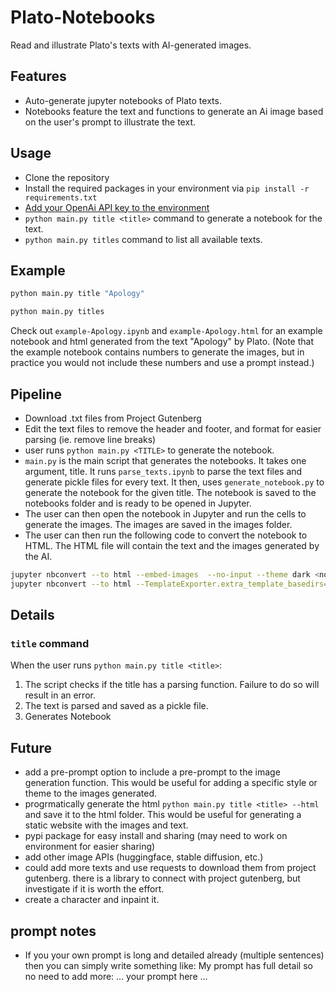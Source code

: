 # Plato-Notebooks

Read and illustrate Plato's texts with AI-generated images.

## Features

- Auto-generate jupyter notebooks of Plato texts.
- Notebooks feature the text and functions to generate an Ai image based on the user's prompt to illustrate the text.

## Usage

- Clone the repository
- Install the required packages in your environment via `pip install -r requirements.txt`
- [Add your OpenAi API key to the environment](https://help.openai.com/en/articles/5112595-best-practices-for-api-key-safety)
- `python main.py title <title>` command to generate a notebook for the text.
- `python main.py titles` command to list all available texts.

## Example

```bash
python main.py title "Apology"
```

```bash
python main.py titles
```

Check out `example-Apology.ipynb` and `example-Apology.html` for an example notebook and html generated from the text "Apology" by Plato. (Note that the example notebook contains numbers to generate the images, but in practice you would not include these numbers and use a prompt instead.)

## Pipeline

- Download .txt files from Project Gutenberg
- Edit the text files to remove the header and footer, and format for easier parsing (ie. remove line breaks)
- user runs `python main.py <TITLE>` to generate the notebook.
- `main.py` is the main script that generates the notebooks. It takes one argument, title. It runs `parse_texts.ipynb` to parse the text files and generate pickle files for every text. It then, uses  `generate_notebook.py` to generate the notebook for the given title. The notebook is saved to the notebooks folder and is ready to be opened in Jupyter.
- The user can then open the notebook in Jupyter and run the cells to generate the images. The images are saved in the images folder.
- The user can then run the following code to convert the notebook to HTML. The HTML file will contain the text and the images generated by the AI.

```bash
jupyter nbconvert --to html --embed-images  --no-input --theme dark <notebook.ipynb>
jupyter nbconvert --to html --TemplateExporter.extra_template_basedirs=. --template=templates  --embed-images --no-input --theme dark <notebook.ipynb> 
```

## Details

### `title` command

When the user runs `python main.py title <title>`:

1. The script checks if the title has a parsing function. Failure to do so will result in an error.
2. The text is parsed and saved as a pickle file.
3. Generates Notebook

## Future

- add a pre-prompt option to include a pre-prompt to the image generation function. This would be useful for adding a specific style or theme to the images generated.
- progrmatically generate the html `python main.py title <title> --html` and save it to the html folder. This would be useful for generating a static website with the images and text.
- pypi package for easy install and sharing (may need to work on environment for easier sharing)
- add other image APIs (huggingface, stable diffusion, etc.)
- could add more texts and use requests to download them from project gutenberg. there is a library to connect with project gutenberg, but investigate if it is worth the effort.
- create a character and inpaint it.

## prompt notes

- If you your own prompt is long and detailed already (multiple sentences) then you can simply write something like:
        My prompt has full detail so no need to add more: ... your prompt here ...
